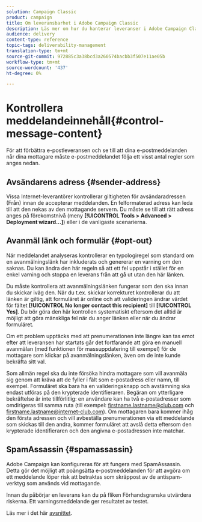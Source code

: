 ```yaml
---
solution: Campaign Classic
product: campaign
title: Om leveransbarhet i Adobe Campaign Classic
description: Läs mer om hur du hanterar leveranser i Adobe Campaign Classic.
audience: delivery
content-type: reference
topic-tags: deliverability-management
translation-type: tm+mt
source-git-commit: 972885c3a38bcd3a260574bacbb3f507e11ae05b
workflow-type: tm+mt
source-wordcount: '437'
ht-degree: 0%

---
```



# Kontrollera meddelandeinnehåll{#control-message-content}

För att förbättra e-postleveransen och se till att dina e-postmeddelanden når dina mottagare måste e-postmeddelandet följa ett visst antal regler som anges nedan.

## Avsändarens adress {#sender-address}

Vissa Internet-leverantörer kontrollerar giltigheten för avsändaradressen (Från) innan de accepterar meddelanden. En felformaterad adress kan leda till att den nekas av den mottagande servern. Du måste se till att rätt adress anges på förekomstnivå (meny **[!UICONTROL Tools > Advanced > Deployment wizard...]**) eller i de vanligaste scenarierna.

## Avanmäl länk och formulär {#opt-out}

När meddelandet analyseras kontrollerar en typologiregel som standard om en avanmälningslänk har inkluderats och genererar en varning om den saknas. Du kan ändra den här regeln så att ett fel uppstår i stället för en enkel varning och stoppa en leverans från att gå ut utan den här länken.

Du måste kontrollera att avanmälningslänken fungerar som den ska innan du skickar iväg den. När du t.ex. skickar korrekturet kontrollerar du att länken är giltig, att formuläret är online och att valideringen ändrar värdet för fältet **[!UICONTROL No longer contact this recipient]** till **[!UICONTROL Yes]**. Du bör göra den här kontrollen systematiskt eftersom det alltid är möjligt att göra mänskliga fel när du anger länken eller när du ändrar formuläret.

Om ett problem upptäcks med att prenumerationen inte längre kan tas emot efter att leveransen har startats går det fortfarande att göra en manuell avanmälan (med funktionen för massuppdatering till exempel) för de mottagare som klickar på avanmälningslänken, även om de inte kunde bekräfta sitt val.

Som allmän regel ska du inte försöka hindra mottagare som vill avanmäla sig genom att kräva att de fyller i fält som e-postadress eller namn, till exempel. Formuläret ska bara ha en valideringsknapp och avstämning ska endast utföras på den krypterade identifieraren. Begäran om ytterligare bekräftelse är inte tillförlitlig: en användare kan ha två e-postadresser som omdirigeras till samma ruta (till exempel: firstname.lastname@club.com och firstname.lastname@internet-club.com). Om mottagaren bara kommer ihåg den första adressen och vill avbeställa prenumerationen via ett meddelande som skickas till den andra, kommer formuläret att avslå detta eftersom den krypterade identifieraren och den angivna e-postadressen inte matchar.

## SpamAssassin {#spamassassin}

Adobe Campaign kan konfigureras för att fungera med SpamAssassin. Detta gör det möjligt att poängsätta e-postmeddelanden för att avgöra om ett meddelande löper risk att betraktas som skräppost av de antispam-verktyg som används vid mottagande.

Innan du påbörjar en leverans kan du på fliken Förhandsgranska utvärdera riskerna. Ett varningsmeddelande ger resultatet av testet.

Läs mer i det här [avsnittet](../../delivery/using/spamassassin.md).